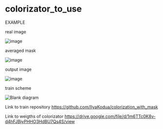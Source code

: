 # colorizator_to_use

EXAMPLE

real image

![image](https://user-images.githubusercontent.com/82718432/146425619-931560f6-8640-4f8d-86a8-914db3e191f2.png)


averaged mask

![image](https://user-images.githubusercontent.com/82718432/146425778-df691622-b63e-4189-96ae-5bb6fa9e8a99.png)

output image

![image](https://user-images.githubusercontent.com/82718432/146425831-9a15d4e4-ff26-4365-8941-bf3c6dd24989.png)


train scheme

![Blank diagram](https://user-images.githubusercontent.com/82718432/146435123-97c0cef9-2890-4db1-945e-84dabe0b2f36.jpeg)

Link to train repository https://github.com/IlyaKodua/colorization_with_mask

Link to weigths of colorizator https://drive.google.com/file/d/1m6TTc0K8v-d4hFJBjyPHHO3HdBU7Qs4S/view
